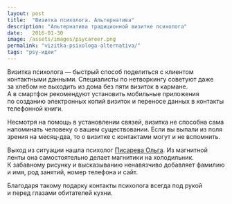 ```yaml
---
layout: post
title:  "Визитка психолога. Альтернатива"
description: "Альтернатива традиционной визитке психолога"
date:   2016-01-30			 
image: /assets/images/psycareer.png
permalink: "vizitka-psixologa-alternativa/"
tags: "psy-идеи"
---
```


<p>Визитка психолога&nbsp;— быстрый способ поделиться с&nbsp;клиентом контактными данными. Специалисты по&nbsp;нетворкингу советуют даже за&nbsp;хлебом не&nbsp;выходить из&nbsp;дома без пяти визиток в&nbsp;кармане. А&nbsp;в&nbsp;смартфон рекомендуют установить мобильные приложения по&nbsp;созданию электронных копий визиток и&nbsp;переносе данных в&nbsp;контакты телефонной книги.</p>
<p>Несмотря на&nbsp;помощь в&nbsp;установлении связей, визитка не&nbsp;способна сама напоминать человеку о&nbsp;вашем существовании. Если вы&nbsp;выпали из&nbsp;поля зрения на&nbsp;месяц-два, то&nbsp;о&nbsp;визитке с&nbsp;контактами могут и&nbsp;не&nbsp;вспомнить.</p>
<p>Выход из&nbsp;ситуации нашла психолог <a href="http://goo.gl/GBkVfa">Писарева Ольга</a>. Из&nbsp;магнитной ленты она самостоятельно делает магнитики на&nbsp;холодильник. К&nbsp;забавному рисунку и&nbsp;высказыванию ненавязчиво добавляет фамилию и&nbsp;имя, род занятий, номер телефона и&nbsp;сайт.</p>
<amp-img src="/assets/images/pisareva.jpg" alt="магниты на холодильник. альтернатива визиткам" width="580" height="642" layout="responsive"></amp-img	> 
<p>Благодаря такому подарку контакты психолога всегда под рукой и&nbsp;перед глазами обитателей кухни.</p>